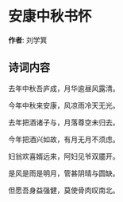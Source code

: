 # 安康中秋书怀

**作者**: 刘学箕

## 诗词内容

去年中秋吾庐成，月华逾昼风露清。

今年中秋来安康，风凉雨冷天无光。

去年把酒诸子与，月落尊空未归去。

今年把酒兴如故，有月无月不须虑。

妇翁欢喜婿远来，阿妇见爷双靥开。

是风是雨是明月，管甚阴晴与圆缺。

但愿吾身益强健，莫使骨肉叹南北。


